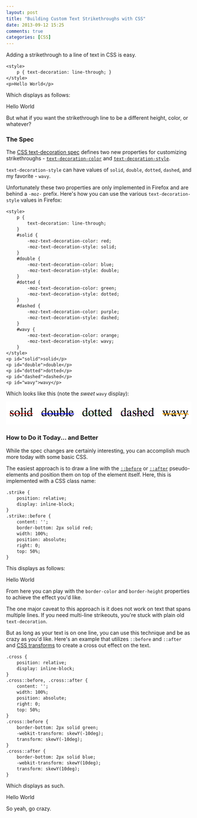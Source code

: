 ```yaml
---
layout: post
title: "Building Custom Text Strikethroughs with CSS"
date: 2013-09-12 15:25
comments: true
categories: [CSS]
---
```

<link href="/stylesheets/custom/posts/2013-09-12.css" rel="stylesheet">
Adding a strikethrough to a line of text in CSS is easy.

<pre class="language-markup"><code>&lt;style&gt;
    p { text-decoration: line-through; }
&lt;/style&gt;
&lt;p&gt;Hello World&lt;/p&gt;
</code></pre>

Which displays as follows:

<p class="example example-one">Hello World</p>

But what if you want the strikethrough line to be a different height, color, or whatever?

<!--more-->

### The Spec

The [CSS text-decoration spec](http://dev.w3.org/csswg/css-text-decor-3) defines two new properties for customizing strikethroughs - [`text-decoration-color`](https://developer.mozilla.org/en-US/docs/Web/CSS/text-decoration-color) and [`text-decoration-style`](https://developer.mozilla.org/en-US/docs/Web/CSS/text-decoration-style).

`text-decoration-style` can have values of `solid`, `double`, `dotted`, `dashed`, and my favorite - `wavy`.

Unfortunately these two properties are only implemented in Firefox and are behind a `-moz-` prefix. Here's how you can use the various `text-decoration-style` values in Firefox:

<pre class="language-markup line-numbers"><code>&lt;style&gt;
    p {
        text-decoration: line-through;
    }
    #solid {
        -moz-text-decoration-color: red;
        -moz-text-decoration-style: solid;
    }
    #double {
        -moz-text-decoration-color: blue;
        -moz-text-decoration-style: double;
    }
    #dotted {
        -moz-text-decoration-color: green;
        -moz-text-decoration-style: dotted;
    }
    #dashed {
        -moz-text-decoration-color: purple;
        -moz-text-decoration-style: dashed;
    }
    #wavy {
        -moz-text-decoration-color: orange;
        -moz-text-decoration-style: wavy;
    }
&lt;/style&gt;
&lt;p id="solid"&gt;solid&lt;/p&gt;
&lt;p id="double"&gt;double&lt;/p&gt;
&lt;p id="dotted"&gt;dotted&lt;/p&gt;
&lt;p id="dashed"&gt;dashed&lt;/p&gt;
&lt;p id="wavy"&gt;wavy&lt;/p&gt;
</code></pre>

Which looks like this (note the *sweet* `wavy` display):

<img src="/images/posts/2013-09-12/firefox-text.png">

### How to Do it Today... and Better

While the spec changes are certainly interesting, you can accomplish much more today with some basic CSS.

The easiest approach is to draw a line with the [`::before`](https://developer.mozilla.org/en-US/docs/Web/CSS/::before) or [`::after`](https://developer.mozilla.org/en-US/docs/Web/CSS/::after) pseudo-elements and position them on top of the element itself. Here, this is implemented with a CSS class name:

<pre class="language-css"><code>.strike {
    position: relative;
    display: inline-block;
}
.strike::before {
    content: '';
    border-bottom: 2px solid red;
    width: 100%;
    position: absolute;
    right: 0;
    top: 50%;
}
</code></pre>

This displays as follows:

<p class="example strike">Hello World</p>

From here you can play with the `border-color` and `border-height` properties to achieve the effect you'd like.

The one major caveat to this approach is it does not work on text that spans multiple lines. If you need multi-line strikeouts, you're stuck with plain old `text-decoration`.

But as long as your text is on one line, you can use this technique and be as crazy as you'd like. Here's an example that utilizes `::before` and `::after` and [CSS transforms](https://developer.mozilla.org/en-US/docs/Web/CSS/transform) to create a cross out effect on the text.

<pre class="language-css"><code>.cross {
    position: relative;
    display: inline-block;
}
.cross::before, .cross::after {
    content: '';
    width: 100%;
    position: absolute;
    right: 0;
    top: 50%;
}
.cross::before {
    border-bottom: 2px solid green;
    -webkit-transform: skewY(-10deg);
    transform: skewY(-10deg);
}
.cross::after {
    border-bottom: 2px solid blue;
    -webkit-transform: skewY(10deg);
    transform: skewY(10deg);
}
</code></pre>

Which displays as such.

<p class="example cross">Hello World</p>

So yeah, go crazy.
